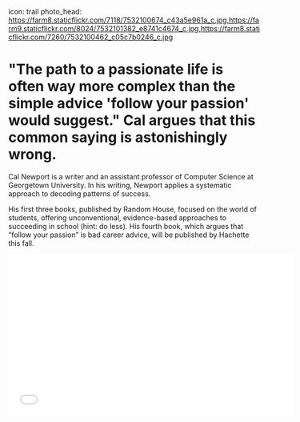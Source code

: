 icon: trail
photo_head: https://farm8.staticflickr.com/7118/7532100674_c43a5e961a_c.jpg,https://farm9.staticflickr.com/8024/7532101382_e8741c4674_c.jpg,https://farm8.staticflickr.com/7260/7532100462_c05c7b0246_c.jpg

# "The path to a passionate life is often way more complex than the simple advice 'follow your passion' would suggest." Cal argues that this common saying is astonishingly wrong.

<div class="zig-zags_blue"></div>

Cal Newport is a writer and an assistant professor of Computer Science at Georgetown University. In his writing, Newport applies a systematic approach to decoding patterns of success.

His first three books, published by Random House, focused on the world of students, offering unconventional, evidence-based approaches to succeeding in school (hint: do less). His fourth book, which argues that “follow your passion” is bad career advice, will be published by Hachette this fall.

<div class="line-canvas"></div>

<iframe src="//player.vimeo.com/video/48041227?byline=0&amp;portrait=0&amp;color=adbf27" width="570" height="321" frameborder="0" webkitallowfullscreen mozallowfullscreen allowfullscreen></iframe>
